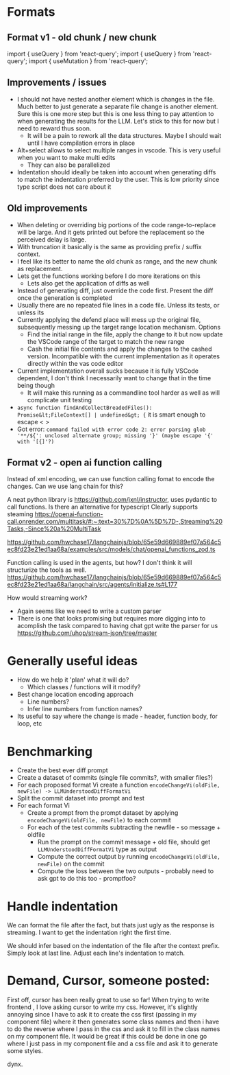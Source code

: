 # Formats

## Format v1 - old chunk / new chunk
<file path="">
<change summary="Updating imports to account for previous change">
<range-to-replace>
import { useQuery } from 'react-query';
</range-to-replace>
<replacement>
import { useQuery } from 'react-query';
import { useMutation } from 'react-query';
</replacement>
</change>

## Improvements / issues
- I should not have nested another element which is changes in the file. Much better to just generate a separate file change is another element. Sure this is one more step but this is one less thing to pay attention to when generating the results for the LLM. Let's stick to this for now but I need to reward thus soon.
  - It will be a pain to rework all the data structures. Maybe I should wait until I have compilation errors in place
- Alt+select allows to select multiple ranges in vscode. This is very useful when you want to make multi edits
  - They can also be parallelized
- Indentation should ideally be taken into account when generating diffs to match the indentation preferred by the user. This is low priority since type script does not care about it

## Old improvements
- When deleting or overriding big portions of the code range-to-replace will be large. And it gets printed out before the replacement so the perceived delay is large.
- With truncation it basically is the same as providing prefix / suffix context.
- I feel like its better to name the old chunk as range, and the new chunk as replacement.
- Lets get the functions working before I do more iterations on this
  - Lets also get the application of diffs as well
- Instead of generating diff, just override the code first. Present the diff once the generation is completed
- Usually there are no repeated file lines in a code file. Unless its tests, or unless its
- Currently applying the defend place will mess up the original file, subsequently messing up the target range location mechanism. Options
  - Find the initial range in the file, apply the change to it but now update the VSCode range of the target to match the new range
  - Cash the initial file contents and apply the changes to the cashed version. Incompatible with the current implementation as it operates directly within the vas code editor
- Current implementation overall sucks because it is fully VSCode dependent, I don't think I necessarily want to change that in the time being though
  - It will make this running as a commandline tool harder as well as will complicate unit testing
- `async function findAndCollectBreadedFiles(): Promise&lt;FileContext[] | undefined&gt; {` it is smart enough to escape < >
- Got error: `command failed with error code 2: error parsing glob '**/${': unclosed alternate group; missing '}' (maybe escape '{' with '[{]'?)`

## Format v2 - open ai function calling
Instead of xml encoding, we can use function calling fomat to encode the changes.
Can we use lang chain for this?

A neat python library is https://github.com/jxnl/instructor, uses pydantic to call functions.
Is there an alternative for typescript
Clearly supports steaming https://openai-function-call.onrender.com/multitask/#:~:text=30%7D%0A%5D%7D-,Streaming%20Tasks,-Since%20a%20MultiTask

https://github.com/hwchase17/langchainjs/blob/65e59d669889ef07a564c5ec8fd23e21ed1aa68a/examples/src/models/chat/openai_functions_zod.ts

Function calling is used in the agents, but how? I don't think it will structurize the tools as well.
https://github.com/hwchase17/langchainjs/blob/65e59d669889ef07a564c5ec8fd23e21ed1aa68a/langchain/src/agents/initialize.ts#L177

How would streaming work?
- Again seems like we need to write a custom parser
- There is one that looks promising but requires more digging into to acomplish the task compared to having chat gpt write the parser for us https://github.com/uhop/stream-json/tree/master

# Generally useful ideas
- How do we help it 'plan' what it will do?
  - Which classes / functions will it modify?
- Best change location encoding approach 
  - Line numbers?
  - Infer line numbers from function names?
- Its useful to say where the change is made - header, function body, for loop, etc

# Benchmarking
- Create the best ever diff prompt
- Create a dataset of commits (single file commits?, with smaller files?)
- For each proposed format Vi create a function `encodeChangeVi(oldFile, newFile) -> LLMUnderstoodDiffFormatVi`
- Split the commit dataset into prompt and test
- For each format Vi
  - Create a prompt from the prompt dataset by applying `encodeChangeVi(oldFile, newFile)` to each commit
  - For each of the test commits subtracting the newfile - so message + oldfile
    - Run the prompt on the commit message + old file, should get `LLMUnderstoodDiffFormatVi` type as output
    - Compute the correct output by running `encodeChangeVi(oldFile, newFile)` on the commit
    - Compute the loss between the two outputs - probably need to ask gpt to do this too - promptfoo?


# Handle indentation
We can format the file after the fact, but thats just ugly as the response is streaming.
I want to get the indentation right the first time.

We should infer based on the indentation of the file after the context prefix. 
Simply look at last line.
Adjust each line's indentation to match.

# Demand, Cursor, someone posted:
First off, cursor has been really great to use so far!
When trying to write frontend , I love asking cursor to write my css. However, it's slightly annoying since I have to ask it to create the css first (passing in my component file) where it then generates some class names and then i have to do the reverse where I pass in the css and ask it to fill in the class names on my component file. It would be great if this could be done in one go where I just pass in my component file and a css file and ask it to generate some styles.

dynx.